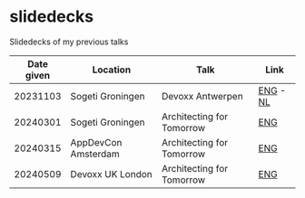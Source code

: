 # slidedecks
Slidedecks of my previous talks


|Date given|Location|Talk|Link|
|----------|--------|----|----|
|20231103|Sogeti Groningen| Devoxx Antwerpen|[ENG](https://github.com/marceljschutte/slidedecks/blob/main/20231103-java-friday-noordoost-devoxx-eng.pdf) - [NL](https://github.com/marceljschutte/slidedecks/blob/main/20231103-java-friday-noordoost-devoxx.pdf)|
|20240301|Sogeti Groningen| Architecting for Tomorrow|[ENG](https://github.com/marceljschutte/slidedecks/blob/main/20231103-java-friday-noordoost-devoxx-eng.pdf) |
|20240315|AppDevCon Amsterdam| Architecting for Tomorrow| [ENG](https://github.com/marceljschutte/slidedecks/blob/main/20240315-appdevcon-pragarch-eng.pdf) |
|20240509|Devoxx UK London| Architecting for Tomorrow| [ENG](https://github.com/marceljschutte/slidedecks/blob/main/20240509-appdevcon-pragarch-eng.pdf) |